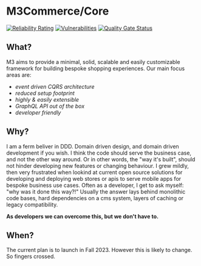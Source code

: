 # M3Commerce/Core

[![Reliability Rating](https://sonarcloud.io/api/project_badges/measure?project=M3Commerce_m3commerce&metric=reliability_rating)](https://sonarcloud.io/summary/new_code?id=M3Commerce_m3commerce)
[![Vulnerabilities](https://sonarcloud.io/api/project_badges/measure?project=M3Commerce_m3commerce&metric=vulnerabilities)](https://sonarcloud.io/summary/new_code?id=M3Commerce_m3commerce)
[![Quality Gate Status](https://sonarcloud.io/api/project_badges/measure?project=M3Commerce_m3commerce&metric=alert_status)](https://sonarcloud.io/summary/new_code?id=M3Commerce_m3commerce)

## What?

M3 aims to provide a minimal, solid, scalable and easily customizable framework for building bespoke shopping experiences.
Our main focus areas are:

 - _event driven CQRS architecture_
 - _reduced setup footprint_
 - _highly & easily extensible_
 - _GraphQL API out of the box_
 - _developer friendly_

## Why?

I am a ferm beliver in DDD. Domain driven design, and domain driven development if you wish. I think the code should serve the business case, and not the other way around. Or in other words, the "way it's built", should not hinder developing new features or changing behaviour.
I grew mildly, then very frustrated when lookind at current open source solutions for developing and deploying web stores or apis to serve mobile apps for bespoke business use cases. Often as a developer, I get to ask myself: "why was it done this way?!"
Usually the answer lays behind monolithic code bases, hard dependencies on a cms system, layers of caching or 
legacy compatibility.

**As developers we can overcome this, but we don't have to.**

## When?

The current plan is to launch in Fall 2023. However this is likely to change. So fingers crossed.
